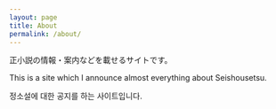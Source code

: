 ```yaml
---
layout: page
title: About
permalink: /about/
---
```

<div class="mt50"></div>

正小説の情報・案内などを載せるサイトです。

This is a site which I announce almost everything about Seishousetsu.

정소설에 대한 공지를 하는 사이트입니다.
